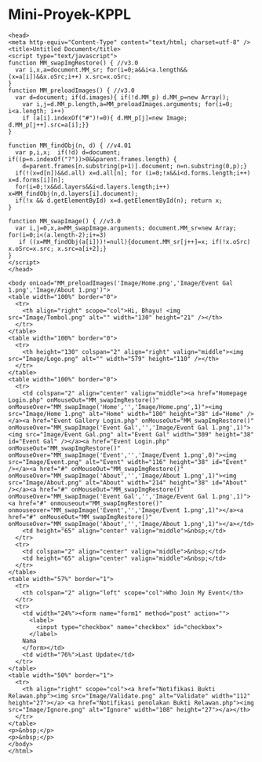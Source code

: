 # Mini-Proyek-KPPL
        
    <head>
    <meta http-equiv="Content-Type" content="text/html; charset=utf-8" />
    <title>Untitled Document</title>
    <script type="text/javascript">
    function MM_swapImgRestore() { //v3.0
      var i,x,a=document.MM_sr; for(i=0;a&&i<a.length&&(x=a[i])&&x.oSrc;i++) x.src=x.oSrc;
    }
    function MM_preloadImages() { //v3.0
      var d=document; if(d.images){ if(!d.MM_p) d.MM_p=new Array();
        var i,j=d.MM_p.length,a=MM_preloadImages.arguments; for(i=0; i<a.length; i++)
        if (a[i].indexOf("#")!=0){ d.MM_p[j]=new Image; d.MM_p[j++].src=a[i];}}
    }
    
    function MM_findObj(n, d) { //v4.01
      var p,i,x;  if(!d) d=document; if((p=n.indexOf("?"))>0&&parent.frames.length) {
        d=parent.frames[n.substring(p+1)].document; n=n.substring(0,p);}
      if(!(x=d[n])&&d.all) x=d.all[n]; for (i=0;!x&&i<d.forms.length;i++) x=d.forms[i][n];
      for(i=0;!x&&d.layers&&i<d.layers.length;i++) x=MM_findObj(n,d.layers[i].document);
      if(!x && d.getElementById) x=d.getElementById(n); return x;
    }
    
    function MM_swapImage() { //v3.0
      var i,j=0,x,a=MM_swapImage.arguments; document.MM_sr=new Array; for(i=0;i<(a.length-2);i+=3)
       if ((x=MM_findObj(a[i]))!=null){document.MM_sr[j++]=x; if(!x.oSrc) x.oSrc=x.src; x.src=a[i+2];}
    }
    </script>
    </head>
    
    <body onLoad="MM_preloadImages('Image/Home.png','Image/Event Gal 1.png','Image/About 1.png')">
    <table width="100%" border="0">
      <tr>
        <th align="right" scope="col">Hi, Bhayu! <img src="Image/Tombol.png" alt="" width="130" height="21" /></th>
      </tr>
    </table>
    <table width="100%" border="0">
      <tr>
        <th height="130" colspan="2" align="right" valign="middle"><img src="Image/Logo.png" alt="" width="579" height="110" /></th>
      </tr>
    </table>
    <table width="100%" border="0">
      <tr>
        <td colspan="2" align="center" valign="middle"><a href="Homepage Login.php" onMouseOut="MM_swapImgRestore()" onMouseOver="MM_swapImage('Home','','Image/Home.png',1)"><img src="Image/Home 1.png" alt="Home" width="180" height="38" id="Home" /></a><a href="Event Gallery Login.php" onMouseOut="MM_swapImgRestore()" onMouseOver="MM_swapImage('Event Gal','','Image/Event Gal 1.png',1)"><img src="Image/Event Gal.png" alt="Event Gal" width="309" height="38" id="Event Gal" /></a><a href="Event Login.php" onMouseOut="MM_swapImgRestore()" onMouseOver="MM_swapImage('Event','','Image/Event 1.png',0)"><img src="Image/Event.png" alt="Event" width="116" height="38" id="Event" /></a><a href="#" onMouseOut="MM_swapImgRestore()" onMouseOver="MM_swapImage('About','','Image/About 1.png',1)"><img src="Image/About.png" alt="About" width="214" height="38" id="About" /></a><a href="#" onMouseOut="MM_swapImgRestore()" onMouseOver="MM_swapImage('Event Gal','','Image/Event Gal 1.png',1)"><a href="#" onmouseout="MM_swapImgRestore()" onmouseover="MM_swapImage('Event','','Image/Event 1.png',1)"></a><a href="#" onMouseOut="MM_swapImgRestore()" onMouseOver="MM_swapImage('About','','Image/About 1.png',1)"></a></td>
        <td height="65" align="center" valign="middle">&nbsp;</td>
      </tr>
      <tr>
        <td colspan="2" align="center" valign="middle">&nbsp;</td>
        <td height="65" align="center" valign="middle">&nbsp;</td>
      </tr>
    </table>
    <table width="57%" border="1">
      <tr>
        <th colspan="2" align="left" scope="col">Who Join My Event</th>
      </tr>
      <tr>
        <td width="24%"><form name="form1" method="post" action="">
          <label>
            <input type="checkbox" name="checkbox" id="checkbox">
          </label>
        Nama
        </form></td>
        <td width="76%">Last Update</td>
      </tr>
    </table>
    <table width="50%" border="1">
      <tr>
        <th align="right" scope="col"><a href="Notifikasi Bukti Relawan.php"><img src="Image/Validate.png" alt="Validate" width="112" height="27"></a> <a href="Notifikasi penolakan Bukti Relawan.php"><img src="Image/Ignore.png" alt="Ignore" width="108" height="27"></a></th>
      </tr>
    </table>
    <p>&nbsp;</p>
    <p>&nbsp;</p>
    </body>
    </html>
